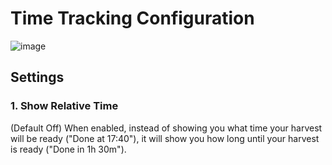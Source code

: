 # Time Tracking Configuration

![image](https://raw.githubusercontent.com/runelite/wiki/master/img/Time-Tracking-panel.png)

## Settings

### 1. Show Relative Time

(Default Off) When enabled, instead of showing you what time your harvest will be ready ("Done at 17:40"), it will show you how long until your harvest is ready ("Done in 1h 30m").